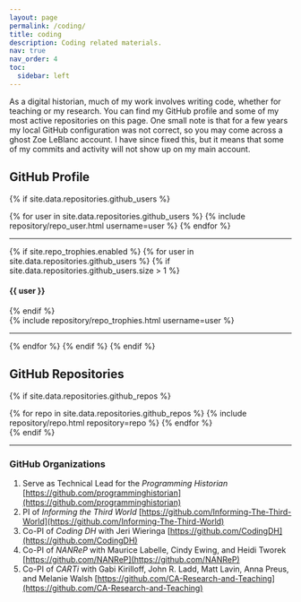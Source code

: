 ```yaml
---
layout: page
permalink: /coding/
title: coding
description: Coding related materials.
nav: true
nav_order: 4
toc:
  sidebar: left
---
```


As a digital historian, much of my work involves writing code, whether for teaching or my research. You can find my GitHub profile and some of my most active repositories on this page. One small note is that for a few years my local GitHub configuration was not correct, so you may come across a ghost Zoe LeBlanc account. I have since fixed this, but it means that some of my commits and activity will not show up on my main account.

## GitHub Profile

{% if site.data.repositories.github_users %}
<div class="repositories d-flex flex-wrap flex-md-row flex-column justify-content-between align-items-center">
  {% for user in site.data.repositories.github_users %}
    {% include repository/repo_user.html username=user %}
  {% endfor %}
</div>

---

{% if site.repo_trophies.enabled %}
{% for user in site.data.repositories.github_users %}
  {% if site.data.repositories.github_users.size > 1 %}
  <h4>{{ user }}</h4>
  {% endif %}
  <div class="repositories d-flex flex-wrap flex-md-row flex-column justify-content-between align-items-center">
  {% include repository/repo_trophies.html username=user %}
  </div>

  ---

{% endfor %}
{% endif %}
{% endif %}

## GitHub Repositories

{% if site.data.repositories.github_repos %}
<div class="repositories d-flex flex-wrap flex-md-row flex-column justify-content-between align-items-center">
  {% for repo in site.data.repositories.github_repos %}
    {% include repository/repo.html repository=repo %}
  {% endfor %}
</div>
{% endif %}

---

### GitHub Organizations

1. Serve as Technical Lead for the *Programming Historian* [https://github.com/programminghistorian](https://github.com/programminghistorian)
2. PI of *Informing the Third World* [https://github.com/Informing-The-Third-World](https://github.com/Informing-The-Third-World)
3. Co-PI of *Coding DH* with Jeri Wieringa [https://github.com/CodingDH](https://github.com/CodingDH)
4. Co-PI of *NANReP* with Maurice Labelle, Cindy Ewing, and Heidi Tworek [https://github.com/NANReP](https://github.com/NANReP)
5. Co-PI of *CARTi* with Gabi Kirilloff, John R. Ladd, Matt Lavin, Anna Preus, and Melanie Walsh [https://github.com/CA-Research-and-Teaching](https://github.com/CA-Research-and-Teaching)